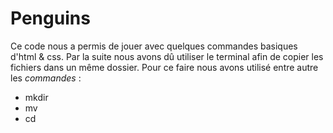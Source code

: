 # Penguins

Ce code nous a permis de jouer avec quelques commandes basiques d'html & css. Par la suite nous avons dû utiliser le terminal afin de copier les fichiers dans un même dossier. 
Pour ce faire nous avons utilisé entre autre les *commandes* :
* mkdir
* mv
* cd

